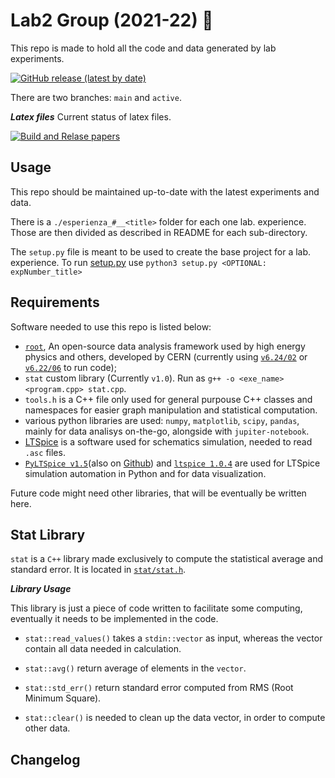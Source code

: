 # Lab2 Group (2021-22) :rocket:

This repo is made to hold all the code and data generated by lab experiments.

[![GitHub release (latest by date)](https://img.shields.io/github/v/release/mattiasotgia/Lab2)](https://github.com/mattiasotgia/Lab2/releases/latest)

There are two branches: `main` and `active`.

***Latex files*** Current status of latex files.

[![Build and Relase papers](https://github.com/mattiasotgia/Lab2/actions/workflows/build_latex.yml/badge.svg)](https://github.com/mattiasotgia/Lab2/actions/workflows/build_latex.yml)


## Usage

This repo should be maintained up-to-date with the latest experiments and data.

There is a `./esperienza_#__<title>` folder for each one lab. experience. Those are then divided as described in README for each sub-directory. 

The `setup.py` file is meant to be used to create the base project for a lab. experience. To run [setup.py](setup.py) use `python3 setup.py <OPTIONAL: expNumber_title>`

## Requirements

Software needed to use this repo is listed below:

- [`root`](https://github.com/root-project/root), An open-source data analysis framework used by high energy physics and others, developed by CERN (currently using [`v6.24/02`](https://github.com/root-project/root/tree/v6-24-02) or [`v6.22/06`](https://github.com/root-project/root/tree/v6-22-06) to run code);
- `stat` custom library (Currently `v1.0`). Run as `g++ -o <exe_name> <program.cpp> stat.cpp`.
- `tools.h` is a C++ file only used for general purpouse C++ classes and namespaces for easier graph manipulation and statistical computation.
- various python libraries are used: `numpy`, `matplotlib`, `scipy`, `pandas`, mainly for data analisys on-the-go, alongside with `jupiter-notebook`.
- [LTSpice](https://www.analog.com/en/design-center/design-tools-and-calculators/ltspice-simulator.html) is a software used for schematics simulation, needed to read `.asc` files.
- [`PyLTSpice v1.5`](https://pypi.org/project/PyLTSpice/)(also on [Github](https://github.com/nunobrum/PyLTSpice)) and [`ltspice 1.0.4`](https://pypi.org/project/ltspice/) are used for LTSpice simulation automation in Python and for data visualization.
<!-- - `numpy` Python library is only needed in order for the [setup.py](setup.py) program to work.  -->

Future code might need other libraries, that will be eventually be written here.

## Stat Library

`stat` is a `C++` library made exclusively to compute the statistical average and standard error. It is located in [`stat/stat.h`](stat/stat.h).

***Library Usage***

This library is just a piece of code written to facilitate some computing, eventually it needs to be implemented in the code.

* `stat::read_values()` takes a `stdin::vector` as input, whereas the vector contain all data needed in calculation.

* `stat::avg()` return average of elements in the `vector`.

* `stat::std_err()` return standard error computed from RMS (Root Minimum Square).

* `stat::clear()` is needed to clean up the data vector, in order to compute other data. 

Changelog
---------